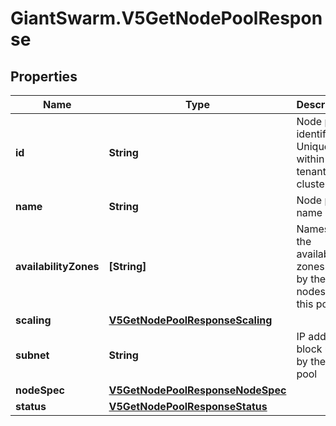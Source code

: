 # GiantSwarm.V5GetNodePoolResponse

## Properties

Name | Type | Description | Notes
------------ | ------------- | ------------- | -------------
**id** | **String** | Node pool identifier. Unique within a tenant cluster. | [optional] 
**name** | **String** | Node pool name | [optional] 
**availabilityZones** | **[String]** | Names of the availability zones used by the nodes of this pool.  | [optional] 
**scaling** | [**V5GetNodePoolResponseScaling**](V5GetNodePoolResponseScaling.md) |  | [optional] 
**subnet** | **String** | IP address block used by the node pool | [optional] 
**nodeSpec** | [**V5GetNodePoolResponseNodeSpec**](V5GetNodePoolResponseNodeSpec.md) |  | [optional] 
**status** | [**V5GetNodePoolResponseStatus**](V5GetNodePoolResponseStatus.md) |  | [optional] 


